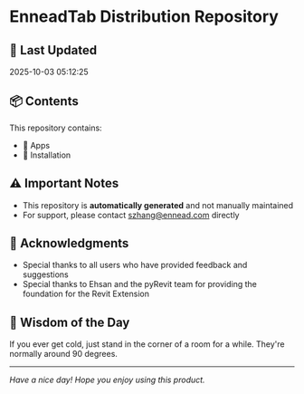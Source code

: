 # EnneadTab Distribution Repository

## 📅 Last Updated
2025-10-03 05:12:25



## 📦 Contents
This repository contains:
- 📂 Apps
- 📂 Installation

## ⚠️ Important Notes
- This repository is **automatically generated** and not manually maintained
- For support, please contact szhang@ennead.com directly

## 🙏 Acknowledgments
- Special thanks to all users who have provided feedback and suggestions
- Special thanks to Ehsan and the pyRevit team for providing the foundation for the Revit Extension

## 💭 Wisdom of the Day
If you ever get cold, just stand in the corner of a room for a while. They're normally around 90 degrees.

---
*Have a nice day! Hope you enjoy using this product.*

